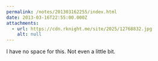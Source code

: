 ```yaml
---
permalink: /notes/201303162255/index.html
date: 2013-03-16T22:55:00.000Z
attachments:
  - url: https://cdn.rknight.me/site/2025/12768832.jpg
    alt: null
---
```


I have no space for this. Not even a little bit.
